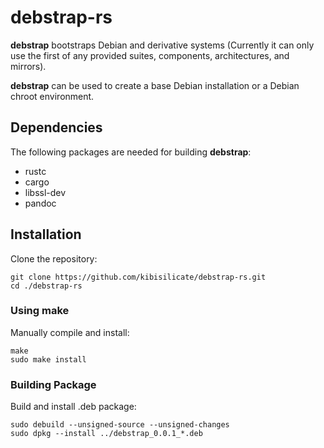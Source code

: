 # debstrap-rs

**debstrap** bootstraps Debian and derivative systems (Currently it can only use the first of any provided suites, components, architectures, and mirrors).

**debstrap** can be used to create a base Debian installation or a Debian chroot environment.

## Dependencies

The following packages are needed for building **debstrap**:

* rustc
* cargo
* libssl-dev
* pandoc

## Installation

Clone the repository:

```
git clone https://github.com/kibisilicate/debstrap-rs.git
cd ./debstrap-rs
```

### Using make

Manually compile and install:

```
make
sudo make install
```

### Building Package

Build and install .deb package:

```
sudo debuild --unsigned-source --unsigned-changes
sudo dpkg --install ../debstrap_0.0.1_*.deb
```

